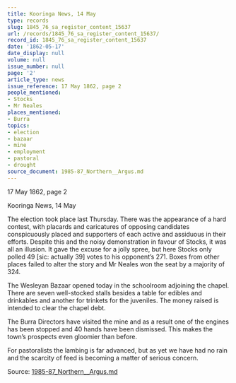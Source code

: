 ```yaml
---
title: Kooringa News, 14 May
type: records
slug: 1845_76_sa_register_content_15637
url: /records/1845_76_sa_register_content_15637/
record_id: 1845_76_sa_register_content_15637
date: '1862-05-17'
date_display: null
volume: null
issue_number: null
page: '2'
article_type: news
issue_reference: 17 May 1862, page 2
people_mentioned:
- Stocks
- Mr Neales
places_mentioned:
- Burra
topics:
- election
- bazaar
- mine
- employment
- pastoral
- drought
source_document: 1985-87_Northern__Argus.md
---
```


17 May 1862, page 2

Kooringa News, 14 May

The election took place last Thursday.  There was the appearance of a hard contest, with placards and caricatures of opposing candidates conspicuously placed and supporters of each active and assiduous in their efforts.  Despite this and the noisy demonstration in favour of Stocks, it was all an illusion.  It gave the excuse for a jolly spree, but here Stocks only polled 49 [sic: actually 39] votes to his opponent’s 271.  Boxes from other places failed to alter the story and Mr Neales won the seat by a majority of 324.

The Wesleyan Bazaar opened today in the schoolroom adjoining the chapel.  There are seven well-stocked stalls besides a table for edibles and drinkables and another for trinkets for the juveniles.  The money raised is intended to clear the chapel debt.

The Burra Directors have visited the mine and as a result one of the engines has been stopped and 40 hands have been dismissed.  This makes the town’s prospects even gloomier than before.

For pastoralists the lambing is far advanced, but as yet we have had no rain and the scarcity of feed is becoming a matter of serious concern.

Source: [1985-87_Northern__Argus.md](/downloads/markdown/1985-87_Northern__Argus.md)
